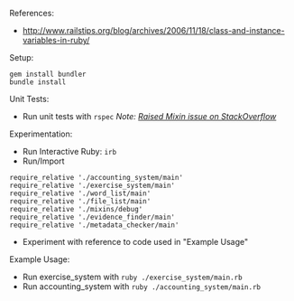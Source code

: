 References:
- http://www.railstips.org/blog/archives/2006/11/18/class-and-instance-variables-in-ruby/

Setup:
```
gem install bundler
bundle install
```

Unit Tests:
- Run unit tests with `rspec`
*Note: [Raised Mixin issue on StackOverflow](https://stackoverflow.com/questions/40052573/unable-to-call-ruby-mixin-instance-method-from-rspec)*

Experimentation:
- Run Interactive Ruby: `irb`
- Run/Import
```
require_relative './accounting_system/main'
require_relative './exercise_system/main'
require_relative './word_list/main'
require_relative './file_list/main'
require_relative './mixins/debug'
require_relative './evidence_finder/main'
require_relative './metadata_checker/main'
```
- Experiment with reference to code used in "Example Usage"

Example Usage:
- Run exercise_system with `ruby ./exercise_system/main.rb`
- Run accounting_system with `ruby ./accounting_system/main.rb`